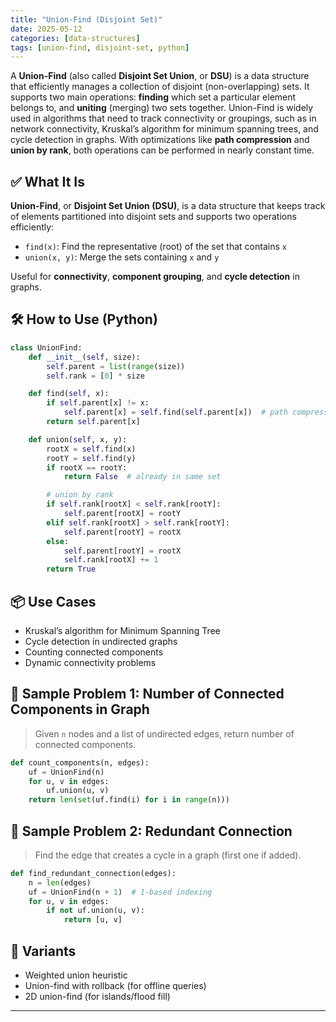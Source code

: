 ```yaml
---
title: "Union-Find (Disjoint Set)"
date: 2025-05-12
categories: [data-structures]
tags: [union-find, disjoint-set, python]
---
```


A **Union-Find** (also called **Disjoint Set Union**, or **DSU**) is a data structure that efficiently manages a collection of disjoint (non-overlapping) sets. It supports two main operations: **finding** which set a particular element belongs to, and **uniting** (merging) two sets together. Union-Find is widely used in algorithms that need to track connectivity or groupings, such as in network connectivity, Kruskal’s algorithm for minimum spanning trees, and cycle detection in graphs. With optimizations like **path compression** and **union by rank**, both operations can be performed in nearly constant time.

## ✅ What It Is

**Union-Find**, or **Disjoint Set Union (DSU)**, is a data structure that keeps track of elements partitioned into disjoint sets and supports two operations efficiently:

- `find(x)`: Find the representative (root) of the set that contains `x`
- `union(x, y)`: Merge the sets containing `x` and `y`

Useful for **connectivity**, **component grouping**, and **cycle detection** in graphs.

## 🛠️ How to Use (Python)

```python
class UnionFind:
    def __init__(self, size):
        self.parent = list(range(size))
        self.rank = [0] * size

    def find(self, x):
        if self.parent[x] != x:
            self.parent[x] = self.find(self.parent[x])  # path compression
        return self.parent[x]

    def union(self, x, y):
        rootX = self.find(x)
        rootY = self.find(y)
        if rootX == rootY:
            return False  # already in same set

        # union by rank
        if self.rank[rootX] < self.rank[rootY]:
            self.parent[rootX] = rootY
        elif self.rank[rootX] > self.rank[rootY]:
            self.parent[rootY] = rootX
        else:
            self.parent[rootY] = rootX
            self.rank[rootX] += 1
        return True
```

## 📦 Use Cases

- Kruskal’s algorithm for Minimum Spanning Tree
- Cycle detection in undirected graphs
- Counting connected components
- Dynamic connectivity problems

## 📘 Sample Problem 1: Number of Connected Components in Graph

> Given `n` nodes and a list of undirected edges, return number of connected components.

```python
def count_components(n, edges):
    uf = UnionFind(n)
    for u, v in edges:
        uf.union(u, v)
    return len(set(uf.find(i) for i in range(n)))
```

## 📘 Sample Problem 2: Redundant Connection

> Find the edge that creates a cycle in a graph (first one if added).

```python
def find_redundant_connection(edges):
    n = len(edges)
    uf = UnionFind(n + 1)  # 1-based indexing
    for u, v in edges:
        if not uf.union(u, v):
            return [u, v]
```

## 🔁 Variants

- Weighted union heuristic
- Union-find with rollback (for offline queries)
- 2D union-find (for islands/flood fill)

---

